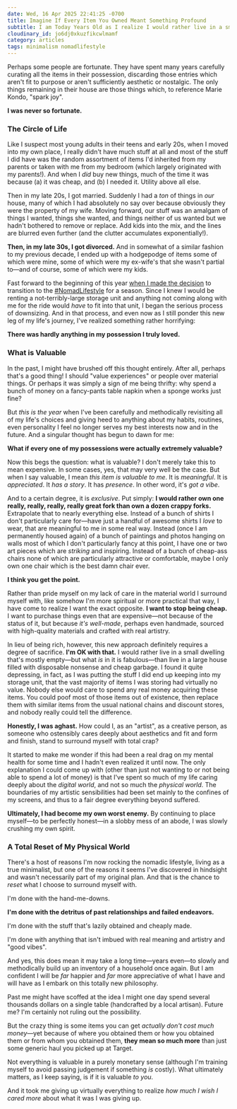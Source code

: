 ```yaml
---
date: Wed, 16 Apr 2025 22:41:25 -0700
title: Imagine If Every Item You Owned Meant Something Profound
subtitle: I am Today Years Old as I realize I would rather live in a small dwelling that’s mostly empty—but what is in it is fabulous—than live in a large house filled with disposable cheap crap.
cloudinary_id: jo6dj0xkuzfikcwlmamf
category: articles
tags: minimalism nomadlifestyle
---
```


Perhaps some people are fortunate. They have spent many years carefully curating all the items in their possession, discarding those entries which aren't fit to purpose or aren't sufficiently aesthetic or nostalgic. The only things remaining in their house are those things which, to reference Marie Kondo, "spark joy".

**I was never so fortunate.**

### The Circle of Life 

Like I suspect most young adults in their teens and early 20s, when I moved into my own place, I really didn't have much stuff at all and most of the stuff I did have was the random assortment of items I'd inherited from my parents or taken with me from my bedroom (which largely originated with my parents!). And when I *did* buy new things, much of the time it was because (a) it was cheap, and (b) I needed it. Utility above all else.

Then in my late 20s, I got married. Suddenly I had a _ton_ of things in _our_ house, many of which I had absolutely no say over because obviously they were the property of my wife. Moving forward, our stuff was an amalgam of things I wanted, things she wanted, and things neither of us wanted but we hadn't bothered to remove or replace. Add kids into the mix, and the lines are blurred even further (and the clutter accumulates exponentially!).

**Then, in my late 30s, I got divorced.** And in somewhat of a similar fashion to my previous decade, I ended up with a hodgepodge of items some of which were mine, some of which were my ex-wife's that she wasn't partial to—and of course, some of which were my kids.

Fast forward to the beginning of this year [when I made the decision](https://jaredwhite.com/podcast/123) to transition to the [#NomadLifestyle](/tag/nomadlifestyle/) for a season. Since I knew I would be renting a not-terribly-large storage unit and anything not coming along with me for the ride would _have_ to fit into that unit, I began the serious process of downsizing. And in that process, and even now as I still ponder this new leg of my life's journey, I've realized something rather horrifying:

**There was hardly anything in my possession I truly loved.**

### What is Valuable 

In the past, I might have brushed off this thought entirely. After all, perhaps that's a good thing! I should "value experiences" or people over material things. Or perhaps it was simply a sign of me being thrifty: why spend a bunch of money on a fancy-pants table napkin when a sponge works just fine?

But _this is the year_ when I've been carefully and methodically revisiting all of my life's choices and giving heed to anything about my habits, routines, even personality I feel no longer serves my best interests now and in the future. And a singular thought has begun to dawn for me:

**What if every one of my possessions were actually extremely valuable?**

Now this begs the question: what is valuable? I don't merely take this to mean expensive. In some cases, yes, that may very well be the case. But when I say valuable, I mean _this item is valuable to me_. It is _meaningful_. It is _appreciated_. It _has a story_. It has _presence_. In other word, it's _got a vibe_.

And to a certain degree, it is _exclusive_. Put simply: **I would rather own one really, really, really, really great fork than own a dozen crappy forks.** Extrapolate that to nearly everything else. Instead of a bunch of shirts I don't particularly care for—have just a handful of awesome shirts I _love_ to wear, that are meaningful to me in some real way. Instead (once I am permanently housed again) of a bunch of paintings and photos hanging on walls most of which I don't particularly fancy at this point, I have one or two art pieces which are *striking* and inspiring. Instead of a bunch of cheap-ass chairs none of which are particularly attractive or comfortable, maybe I only own one chair which is the best damn chair ever.

**I think you get the point.**

Rather than pride myself on my lack of care in the material world I surround myself with, like somehow I'm more spiritual or more practical that way, I have come to realize I want the exact opposite. **I want to stop being cheap.** I want to purchase things even that are expensive—not because of the status of it, but because _it's well-made_, perhaps even handmade, sourced with high-quality materials and crafted with real artistry.

In lieu of being rich, however, this new approach definitely requires a degree of sacrifice. **I'm OK with that.** I would rather live in a small dwelling that's mostly empty—but what _is_ in it is fabulous—than live in a large house filled with disposable nonsense and cheap garbage. I found it quite depressing, in fact, as I was putting the stuff I did end up keeping into my storage unit, that the vast majority of items I was storing had virtually no value. Nobody else would care to spend any real money acquiring these items. You could poof most of those items out of existence, then replace them with similar items from the usual national chains and discount stores, and nobody really could tell the difference.

**Honestly, I was aghast.** How could I, as an "artist", as a creative person, as someone who ostensibly cares deeply about aesthetics and fit and form and finish, stand to surround myself with total crap?

It started to make me wonder if this had been a real drag on my mental health for some time and I hadn't even realized it until now. The only explanation I could come up with (other than just not wanting to or not being able to spend a lot of money) is that I've spent so much of my life caring deeply about the _digital world_, and not so much the _physical world_. The boundaries of my artistic sensibilities had been set mainly to the confines of my screens, and thus to a fair degree everything beyond suffered.

**Ultimately, I had become my own worst enemy.** By continuing to place myself—to be perfectly honest—in a slobby mess of an abode, I was slowly crushing my own spirit.

### A Total Reset of My Physical World

There's a host of reasons I'm now rocking the nomadic lifestyle, living as a true minimalist, but one of the reasons it seems I've discovered in hindsight and wasn't necessarily part of my original plan. And that is the chance to _reset_ what I choose to surround myself with.

I'm done with the hand-me-downs.

**I'm done with the detritus of past relationships and failed endeavors.**

I'm done with the stuff that's lazily obtained and cheaply made.

I'm done with anything that isn't imbued with real meaning and artistry and "good vibes".

And yes, this does mean it may take a long time—years even—to slowly and methodically build up an inventory of a household once again. But I am confident I will be _far_ happier and _far_ more appreciative of what I have and will have as I embark on this totally new philosophy.

Past me might have scoffed at the idea I might one day spend several thousands dollars on a single table (handcrafted by a local artisan). Future me? I'm certainly not ruling out the possibility.

But the crazy thing is some items you can get _actually don't cost much money_—yet because of where you obtained them or how you obtained them or from whom you obtained them, **they mean so much more** than just some generic haul you picked up at Target.

Not everything is valuable in a purely monetary sense (although I'm training myself to avoid passing judgement if something _is_ costly). What ultimately matters, as I keep saying, is if it is valuable _to you_.

And it took me giving up virtually everything to realize _how much I wish I cared more_ about what it was I was giving up.
